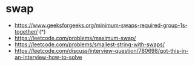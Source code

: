 # swap

- https://www.geeksforgeeks.org/minimum-swaps-required-group-1s-together/ (\*)
- https://leetcode.com/problems/maximum-swap/
- https://leetcode.com/problems/smallest-string-with-swaps/
- https://leetcode.com/discuss/interview-question/780698/got-this-in-an-interview-how-to-solve
